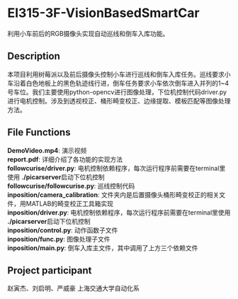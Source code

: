 # EI315-3F-VisionBasedSmartCar
 利用小车前后的RGB摄像头实现自动巡线和倒车入库功能。

## Description
  本项目利用树莓派以及前后摄像头控制小车进行巡线和倒车入库任务。巡线要求小车沿着白色地板上的黑色轨迹线行进，倒车任务要求小车依次倒车进入并列的1~4号车位。我们主要使用python-opencv进行图像处理，下位机控制代码driver.py进行电机控制。涉及到透视校正、桶形畸变校正、边缘提取、模板匹配等图像处理方法。<br>

## File Functions
**DemoVideo.mp4**: 演示视频<br>
**report.pdf**: 详细介绍了各功能的实现方法<br>
**followcurise/driver.py**: 电机控制依赖程序，每次运行程序前需要在terminal里使用 **./picarserver**启动下位机控制<br>
**followcurise/followcurise.py**: 巡线控制代码<br>
**inposition/camera_calibration**: 文件夹内是后置摄像头桶形畸变校正的相关文件，用MATLAB的畸变校正工具箱实现<br>
**inposition/driver.py**: 电机控制依赖程序，每次运行程序前需要在terminal里使用 **./picarserver**启动下位机控制<br>
**inposition/control.py**: 动作函数子文件<br>
**inposition/func.py**: 图像处理子文件<br>
**inposition/main.py**: 倒车入库主文件，其中调用了上方三个依赖文件<br>

## Project participant
赵寅杰、刘启明、严威豪 上海交通大学自动化系
